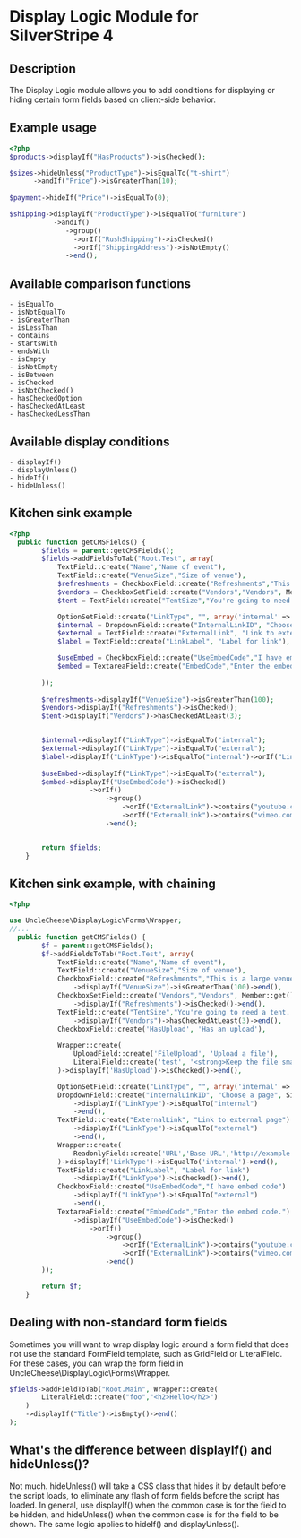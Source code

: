 # Display Logic Module for SilverStripe 4

## Description
The Display Logic module allows you to add conditions for displaying or hiding certain form fields based on client-side behavior.

## Example usage
```php
<?php
$products->displayIf("HasProducts")->isChecked();

$sizes->hideUnless("ProductType")->isEqualTo("t-shirt")
      ->andIf("Price")->isGreaterThan(10);
      
$payment->hideIf("Price")->isEqualTo(0);

$shipping->displayIf("ProductType")->isEqualTo("furniture")
           ->andIf()
              ->group()
                ->orIf("RushShipping")->isChecked()
                ->orIf("ShippingAddress")->isNotEmpty()
              ->end();
```

## Available comparison functions
    - isEqualTo
    - isNotEqualTo
    - isGreaterThan
    - isLessThan
    - contains
    - startsWith
    - endsWith
    - isEmpty
    - isNotEmpty
    - isBetween
    - isChecked
    - isNotChecked()
    - hasCheckedOption
    - hasCheckedAtLeast
    - hasCheckedLessThan
    
## Available display conditions
    - displayIf()
    - displayUnless()
    - hideIf()
    - hideUnless()

## Kitchen sink example
```php
<?php
  public function getCMSFields() {
		$fields = parent::getCMSFields();
		$fields->addFieldsToTab("Root.Test", array(
			TextField::create("Name","Name of event"),
			TextField::create("VenueSize","Size of venue"),
			$refreshments = CheckboxField::create("Refreshments","This is a large venue. Are there refreshments?"),							
			$vendors = CheckboxSetField::create("Vendors","Vendors", Member::get()->map()),				
			$tent = TextField::create("TentSize","You're going to need a tent. What size is it?"),

			OptionSetField::create("LinkType", "", array('internal' => 'Link to an internal page', 'external' => 'Link to an external page')),
			$internal = DropdownField::create("InternalLinkID", "Choose a page", SiteTree::get()->map()->toArray())->setEmptyString("-- choose --"),
			$external = TextField::create("ExternalLink", "Link to external page"),
			$label = TextField::create("LinkLabel", "Label for link"),

			$useEmbed = CheckboxField::create("UseEmbedCode","I have embed code"),
			$embed = TextareaField::create("EmbedCode","Enter the embed code.")
			
		));						
		
		$refreshments->displayIf("VenueSize")->isGreaterThan(100);
		$vendors->displayIf("Refreshments")->isChecked();
		$tent->displayIf("Vendors")->hasCheckedAtLeast(3);


		$internal->displayIf("LinkType")->isEqualTo("internal");				
		$external->displayIf("LinkType")->isEqualTo("external");
		$label->displayIf("LinkType")->isEqualTo("internal")->orIf("LinkType")->isEqualTo("external");
		
		$useEmbed->displayIf("LinkType")->isEqualTo("external");
		$embed->displayIf("UseEmbedCode")->isChecked()
					->orIf()
						->group()
							->orIf("ExternalLink")->contains("youtube.com")
							->orIf("ExternalLink")->contains("vimeo.com")
						->end();


		return $fields;
	}
```

## Kitchen sink example, with chaining
```php
<?php

use UncleCheese\DisplayLogic\Forms\Wrapper;
//...
  public function getCMSFields() {
        $f = parent::getCMSFields();
        $f->addFieldsToTab("Root.Test", array(
            TextField::create("Name","Name of event"),
            TextField::create("VenueSize","Size of venue"),
            CheckboxField::create("Refreshments","This is a large venue. Are there refreshments?")
                ->displayIf("VenueSize")->isGreaterThan(100)->end(),
            CheckboxSetField::create("Vendors","Vendors", Member::get()->map())
                ->displayIf("Refreshments")->isChecked()->end(),
            TextField::create("TentSize","You're going to need a tent. What size is it?")
                ->displayIf("Vendors")->hasCheckedAtLeast(3)->end(),
            CheckboxField::create('HasUpload', 'Has an upload'),
            
            Wrapper::create(
            	UploadField::create('FileUpload', 'Upload a file'),
            	LiteralField::create('test', '<strong>Keep the file small!</strong>')
            )->displayIf('HasUpload')->isChecked()->end(),

            OptionSetField::create("LinkType", "", array('internal' => 'Link to an internal page', 'external' => 'Link to an external page')),
            DropdownField::create("InternalLinkID", "Choose a page", SiteTree::get()->map()->toArray())->setEmptyString("-- choose --")
                ->displayIf("LinkType")->isEqualTo("internal")
                ->end(),
            TextField::create("ExternalLink", "Link to external page")
                ->displayIf("LinkType")->isEqualTo("external")
                ->end(),
            Wrapper::create(
            	ReadonlyField::create('URL','Base URL','http://example.com')
            )->displayIf('LinkType')->isEqualTo('internal')->end(),
            TextField::create("LinkLabel", "Label for link")
                ->displayIf("LinkType")->isChecked()->end(),
            CheckboxField::create("UseEmbedCode","I have embed code")
                ->displayIf("LinkType")->isEqualTo("external")              
                ->end(),
            TextareaField::create("EmbedCode","Enter the embed code.")
                ->displayIf("UseEmbedCode")->isChecked()
                    ->orIf()
                        ->group()
                            ->orIf("ExternalLink")->contains("youtube.com")
                            ->orIf("ExternalLink")->contains("vimeo.com")
                        ->end()
        ));                     

		return $f;
	}
```

## Dealing with non-standard form fields
Sometimes you will want to wrap display logic around a form field that does not use the standard FormField template, such as GridField or LiteralField. For these cases, you can wrap the form field in UncleCheese\DisplayLogic\Forms\Wrapper.
```php
$fields->addFieldToTab("Root.Main", Wrapper::create(
		LiteralField::create("foo","<h2>Hello</h2>")
	)
	->displayIf("Title")->isEmpty()->end()
);
```

## What's the difference between displayIf() and hideUnless()?
Not much. hideUnless() will take a CSS class that hides it by default before the script loads, to eliminate any flash of form fields before the script has loaded. In general, use displayIf() when the common case is for the field to be hidden, and hideUnless() when the common case is for the field to be shown.
The same logic applies to hideIf() and displayUnless().


              
